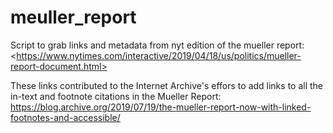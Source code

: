 # meuller_report

Script to grab links and metadata from nyt edition of the mueller report: &lt;https://www.nytimes.com/interactive/2019/04/18/us/politics/mueller-report-document.html>

These links contributed to the Internet Archive's effors to add links to all the in-text and footnote citations in the Mueller Report: 
https://blog.archive.org/2019/07/19/the-mueller-report-now-with-linked-footnotes-and-accessible/
